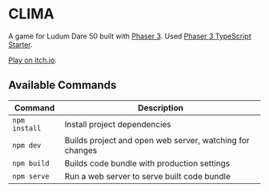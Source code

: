 # CLIMA

A game for Ludum Dare 50 built with [Phaser 3](https://github.com/photonstorm/phaser). Used [Phaser 3 TypeScript Starter](https://github.com/geocine/phaser3-rollup-typescript).

[Play on itch.io](https://nuria.itch.io/clima?secret=XvtwS5esRbtcHIwG2ygfqKjDHrU).

## Available Commands

| Command       | Description                                              |
| ------------- | -------------------------------------------------------- |
| `npm install` | Install project dependencies                             |
| `npm dev`     | Builds project and open web server, watching for changes |
| `npm build`   | Builds code bundle with production settings              |
| `npm serve`   | Run a web server to serve built code bundle              |
